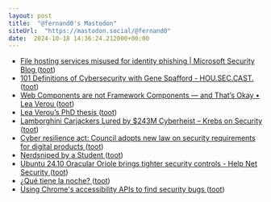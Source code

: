 ```yaml
---
layout: post
title:  "@fernand0's Mastodon"
siteUrl:  "https://mastodon.social/@fernand0"
date:  2024-10-18 14:36:24.212000+00:00
---
```

*  [File hosting services misused for identity phishing \| Microsoft Security Blog ](https://www.microsoft.com/en-us/security/blog/2024/10/08/file-hosting-services-misused-for-identity-phishing) ([toot](https://mastodon.social/@fernand0/113328926504270273))
*  [101 Definitions of Cybersecurity with Gene Spafford - HOU.SEC.CAST. ](https://www.buzzsprout.com/2215185/episodes/1573363) ([toot](https://mastodon.social/@fernand0/113328222555732292))
*  [Web Components are not Framework Components — and That’s Okay • Lea Verou ](https://lea.verou.me/blog/2024/wcs-vs-frameworks) ([toot](https://mastodon.social/@fernand0/113328034749989981))
*  [Lea Verou’s PhD thesis ](https://phd.verou.me) ([toot](https://mastodon.social/@fernand0/113327708370463115))
*  [Lamborghini Carjackers Lured by $243M Cyberheist – Krebs on Security ](https://krebsonsecurity.com/2024/10/lamborghini-carjackers-lured-by-243m-cyberheist) ([toot](https://mastodon.social/@fernand0/113327411115024292))
*  [Cyber resilience act: Council adopts new law on security requirements for digital products   ](https://www.consilium.europa.eu/en/press/press-releases/2024/10/10/cyber-resilience-act-council-adopts-new-law-on-security-requirements-for-digital-products/) ([toot](https://mastodon.social/@fernand0/113326483228914497))
*  [Nerdsniped by a Student ](https://samjshah.com/2024/10/10/nerdsniped-by-a-student) ([toot](https://mastodon.social/@fernand0/113325808852516255))
*  [Ubuntu 24.10 Oracular Oriole brings tighter security controls - Help Net Security ](https://www.helpnetsecurity.com/2024/10/11/ubuntu-24-10-oracular-oriole) ([toot](https://mastodon.social/@fernand0/113324029149639545))
*  [¿Qué tiene la noche? ](https://avecesunafoto.wordpress.com/2024/10/17/que-tiene-la-noche) ([toot](https://mastodon.social/@fernand0/113323933447099439))
*  [Using Chrome's accessibility APIs to find security bugs ](https://security.googleblog.com/2024/10/using-chromes-accessibility-apis-to.htm) ([toot](https://mastodon.social/@fernand0/113323688500917211))
